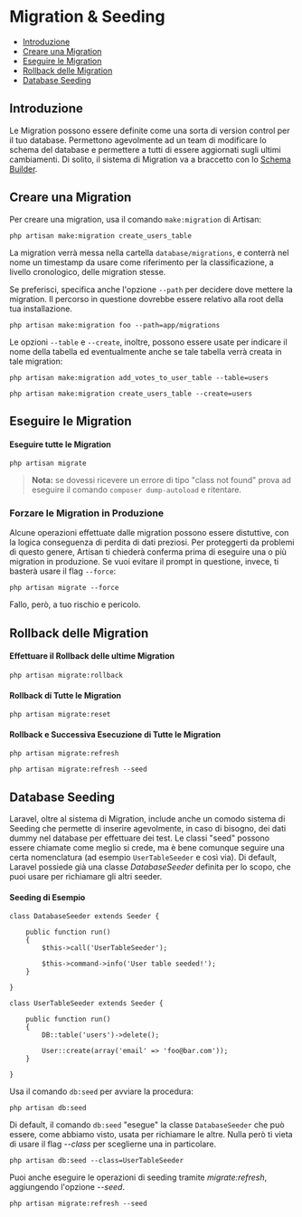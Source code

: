 # Migration & Seeding

- [Introduzione](#Introduzione)
- [Creare una Migration](#creare-migration)
- [Eseguire le Migration](#eseguire-migration)
- [Rollback delle Migration](#rollback-migration)
- [Database Seeding](#database-seeding)

<a name="Introduzione"></a>
## Introduzione

Le Migration possono essere definite come una sorta di version control per il tuo database. Permettono agevolmente ad un team di modificare lo schema del database e permettere a tutti di essere aggiornati sugli ultimi cambiamenti. Di solito, il sistema di Migration va a braccetto con lo [Schema Builder](/schema-builder).

<a name="creare-migration"></a>
## Creare una Migration

Per creare una migration, usa il comando `make:migration` di Artisan:

	php artisan make:migration create_users_table

La migration verrà messa nella cartella `database/migrations`, e conterrà nel nome un timestamp da usare come riferimento per la classificazione, a livello cronologico, delle migration stesse.

Se preferisci, specifica anche l'opzione `--path` per decidere dove mettere la migration. Il percorso in questione dovrebbe essere relativo alla root della tua installazione.

	php artisan make:migration foo --path=app/migrations

Le opzioni `--table` e `--create`, inoltre, possono essere usate per indicare il nome della tabella ed eventualmente anche se tale tabella verrà creata in tale migration:

	php artisan make:migration add_votes_to_user_table --table=users

	php artisan make:migration create_users_table --create=users

<a name="eseguire-migration"></a>
## Eseguire le Migration

#### Eseguire tutte le Migration

	php artisan migrate

> **Nota:** se dovessi ricevere un errore di tipo "class not found" prova ad eseguire il comando `composer dump-autoload` e ritentare.

### Forzare le Migration in Produzione

Alcune operazioni effettuate dalle migration possono essere distuttive, con la logica conseguenza di perdita di dati preziosi. Per proteggerti da problemi di questo genere, Artisan ti chiederà conferma prima di eseguire una o più migration in produzione. Se vuoi evitare il prompt in questione, invece, ti basterà usare il flag `--force`:

	php artisan migrate --force

Fallo, però, a tuo rischio e pericolo.

<a name="rollback-migration"></a>
## Rollback delle Migration

#### Effettuare il Rollback delle ultime Migration

	php artisan migrate:rollback

#### Rollback di Tutte le Migration

	php artisan migrate:reset

#### Rollback e Successiva Esecuzione di Tutte le Migration

	php artisan migrate:refresh

	php artisan migrate:refresh --seed

<a name="database-seeding"></a>
## Database Seeding

Laravel, oltre al sistema di Migration, include anche un comodo sistema di Seeding che permette di inserire agevolmente, in caso di bisogno, dei dati dummy nel database per effettuare dei test. Le classi "seed" possono essere chiamate come meglio si crede, ma è bene comunque seguire una certa nomenclatura (ad esempio `UserTableSeeder` e così via). Di default, Laravel possiede già una classe _DatabaseSeeder_ definita per lo scopo, che puoi usare per richiamare gli altri seeder.

#### Seeding di Esempio

	class DatabaseSeeder extends Seeder {

		public function run()
		{
			$this->call('UserTableSeeder');

			$this->command->info('User table seeded!');
		}

	}

	class UserTableSeeder extends Seeder {

		public function run()
		{
			DB::table('users')->delete();

			User::create(array('email' => 'foo@bar.com'));
		}

	}

Usa il comando `db:seed` per avviare la procedura:

	php artisan db:seed

Di default, il comando `db:seed` "esegue" la classe `DatabaseSeeder` che può essere, come abbiamo visto, usata per richiamare le altre. Nulla però ti vieta di usare il flag _--class_ per sceglierne una in particolare.

	php artisan db:seed --class=UserTableSeeder

Puoi anche eseguire le operazioni di seeding tramite _migrate:refresh_, aggiungendo l'opzione _--seed_.

	php artisan migrate:refresh --seed
